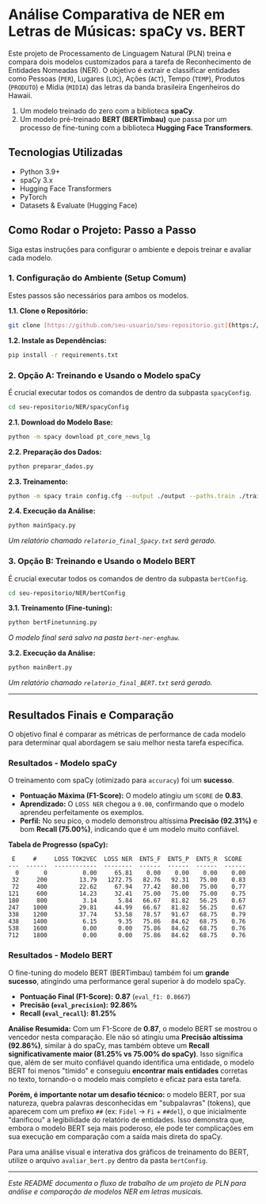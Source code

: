 # Análise Comparativa de NER em Letras de Músicas: spaCy vs. BERT

Este projeto de Processamento de Linguagem Natural (PLN) treina e compara dois modelos customizados para a tarefa de Reconhecimento de Entidades Nomeadas (NER). O objetivo é extrair e classificar entidades como Pessoas (`PER`), Lugares (`LOC`), Ações (`ACT`), Tempo (`TEMP`), Produtos (`PRODUTO`) e Mídia (`MIDIA`) das letras da banda brasileira Engenheiros do Hawaii.

1.  Um modelo treinado do zero com a biblioteca **spaCy**.
2.  Um modelo pré-treinado **BERT (BERTimbau)** que passa por um processo de fine-tuning com a biblioteca **Hugging Face Transformers**.

## Tecnologias Utilizadas
* Python 3.9+
* spaCy 3.x
* Hugging Face Transformers
* PyTorch
* Datasets & Evaluate (Hugging Face)

## Como Rodar o Projeto: Passo a Passo

Siga estas instruções para configurar o ambiente e depois treinar e avaliar cada modelo.

### 1. Configuração do Ambiente (Setup Comum)

Estes passos são necessários para ambos os modelos.

**1.1. Clone o Repositório:**
```bash
git clone [https://github.com/seu-usuario/seu-repositorio.git](https://github.com/seu-usuario/seu-repositorio.git)
```

**1.2. Instale as Dependências:**
```bash
pip install -r requirements.txt
```

### 2. Opção A: Treinando e Usando o Modelo spaCy

É crucial executar todos os comandos de dentro da subpasta `spacyConfig`.
```bash
cd seu-repositorio/NER/spacyConfig
```

**2.1. Download do Modelo Base:**
```bash
python -m spacy download pt_core_news_lg
```

**2.2. Preparação dos Dados:**
```bash
python preparar_dados.py
```

**2.3. Treinamento:**
```bash
python -m spacy train config.cfg --output ./output --paths.train ./train.spacy --paths.dev ./dev.spacy
```

**2.4. Execução da Análise:**
```bash
python mainSpacy.py
```
*Um relatório chamado `relatorio_final_Spacy.txt` será gerado.*

### 3. Opção B: Treinando e Usando o Modelo BERT

É crucial executar todos os comandos de dentro da subpasta `bertConfig`.
```bash
cd seu-repositorio/NER/bertConfig
```

**3.1. Treinamento (Fine-tuning):**
```bash
python bertFinetunning.py
```
*O modelo final será salvo na pasta `bert-ner-enghaw`.*

**3.2. Execução da Análise:**
```bash
python mainBert.py
```
*Um relatório chamado `relatorio_final_BERT.txt` será gerado.*

---

## Resultados Finais e Comparação

O objetivo final é comparar as métricas de performance de cada modelo para determinar qual abordagem se saiu melhor nesta tarefa específica.

### Resultados - Modelo spaCy

O treinamento com spaCy (otimizado para `accuracy`) foi um **sucesso**.

* **Pontuação Máxima (F1-Score):** O modelo atingiu um `SCORE` de **0.83**.
* **Aprendizado:** O `LOSS NER` chegou a `0.00`, confirmando que o modelo aprendeu perfeitamente os exemplos.
* **Perfil:** No seu pico, o modelo demonstrou altíssima **Precisão (92.31%)** e bom **Recall (75.00%)**, indicando que é um modelo muito confiável.

**Tabela de Progresso (spaCy):**
```
 E     #     LOSS TOK2VEC  LOSS NER  ENTS_F  ENTS_P  ENTS_R  SCORE
---  ------  ------------  --------  ------  ------  ------  ------
  0       0          0.00     65.81    0.00    0.00    0.00    0.00
 32     200         13.79   1272.75   82.76   92.31   75.00    0.83
 72     400         22.62     67.94   77.42   80.00   75.00    0.77
121     600         14.23     32.41   75.00   75.00   75.00    0.75
180     800          3.14      5.84   66.67   81.82   56.25    0.67
247    1000         29.81     44.99   66.67   81.82   56.25    0.67
338    1200         37.74     53.58   78.57   91.67   68.75    0.79
438    1400          6.15      9.35   75.86   84.62   68.75    0.76
538    1600          0.00      0.00   75.86   84.62   68.75    0.76
712    1800          0.00      0.00   75.86   84.62   68.75    0.76
```

### Resultados - Modelo BERT

O fine-tuning do modelo BERT (BERTimbau) também foi um **grande sucesso**, atingindo uma performance geral superior à do modelo spaCy.

* **Pontuação Final (F1-Score):** **0.87** (`eval_f1: 0.8667`)
* **Precisão (`eval_precision`):** **92.86%**
* **Recall (`eval_recall`):** **81.25%**

**Análise Resumida:**
Com um F1-Score de **0.87**, o modelo BERT se mostrou o vencedor nesta comparação. Ele não só atingiu uma **Precisão altíssima (92.86%)**, similar à do spaCy, mas também obteve um **Recall significativamente maior (81.25% vs 75.00% do spaCy)**. Isso significa que, além de ser muito confiável quando identifica uma entidade, o modelo BERT foi menos "tímido" e conseguiu **encontrar mais entidades** corretas no texto, tornando-o o modelo mais completo e eficaz para esta tarefa.

**Porém, é importante notar um desafio técnico:** o modelo BERT, por sua natureza, quebra palavras desconhecidas em "subpalavras" (tokens), que aparecem com um prefixo `##` (ex: `Fidel` -> `Fi` + `##del`), o que inicialmente "danificou" a legibilidade do relatório de entidades. Isso demonstra que, embora o modelo BERT seja mais poderoso, ele pode ter complicações em sua execução em comparação com a saída mais direta do spaCy.

Para uma análise visual e interativa dos gráficos de treinamento do BERT, utilize o arquivo `avaliar_bert.py` dentro da pasta `bertConfig`.

---
_Este README documenta o fluxo de trabalho de um projeto de PLN para análise e comparação de modelos NER em letras musicais._
